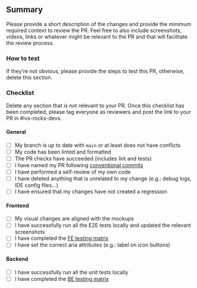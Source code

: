 ## Summary

Please provide a short description of the changes and provide the minimum required context to review the PR. Feel free to also include screenshots, videos, links or whatever might be relevant to the PR and that will facilitate the review process.

### How to test

If they're not obvious, please provide the steps to test this PR, otherwise, delete this section.

### Checklist

Delete any section that is not relevant to your PR. Once this checklist has been completed, please tag everyone as reviewers and post the link to your PR in #ivs-rocks-devs.

#### General

- [ ] My branch is up to date with `main` or at least does not have conflicts
- [ ] My code has been linted and formatted
- [ ] The PR checks have succeeded (includes lint and tests)
- [ ] I have named my PR following [conventional commits](https://www.conventionalcommits.org/en/v1.0.0/)
- [ ] I have performed a self-review of my own code
- [ ] I have deleted anything that is unrelated to my change (e.g.: debug logs, IDE config files...)
- [ ] I have ensured that my changes have not created a regression

#### Frontend

- [ ] My visual changes are aligned with the mockups
- [ ] I have successfully run all the E2E tests locally and updated the relevant screenshots
- [ ] I have completed the [FE testing matrix](https://docs.google.com/spreadsheets/d/1Sa3F6AP-xQJQQwUu8Rfy8eysvUX3zb113GSvJG7v2Tw/edit#gid=0)
- [ ] I have set the correct aria attributes (e.g.: label on icon buttons)

#### Backend

- [ ] I have successfully run all the unit tests locally
- [ ] I have completed the [BE testing matrix](https://docs.google.com/spreadsheets/d/1Sa3F6AP-xQJQQwUu8Rfy8eysvUX3zb113GSvJG7v2Tw/edit#gid=1742227813)
